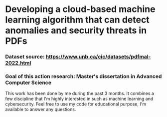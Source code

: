 # Developing a cloud-based machine learning algorithm that can detect anomalies and security threats in PDFs

### Dataset source: https://www.unb.ca/cic/datasets/pdfmal-2022.html

### Goal of this action research: Master's dissertation in Advanced Computer Science

This work has been done by me during the past 3 months. It combines a few discipline that I'm highly interested in such as machine learning and cybersecurity.
Feel free to use my code for educational purpose, I'm available to answer any questions.
